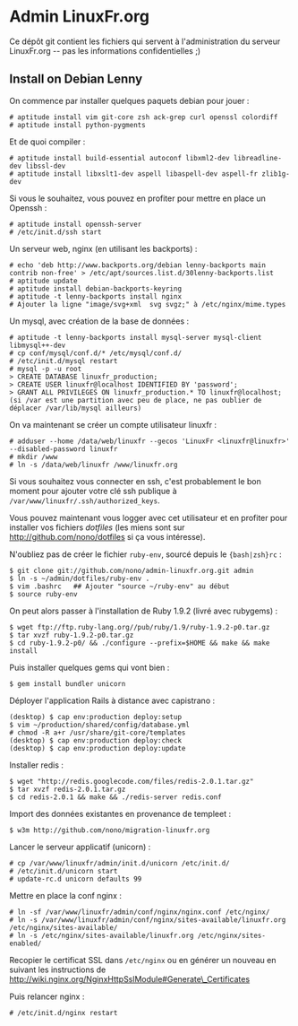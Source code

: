 Admin LinuxFr.org
=================

Ce dépôt git contient les fichiers qui servent à l'administration
du serveur LinuxFr.org -- pas les informations confidentielles ;)


Install on Debian Lenny
-----------------------

On commence par installer quelques paquets debian pour jouer :

    # aptitude install vim git-core zsh ack-grep curl openssl colordiff
    # aptitude install python-pygments

Et de quoi compiler :

    # aptitude install build-essential autoconf libxml2-dev libreadline-dev libssl-dev
    # aptitude install libxslt1-dev aspell libaspell-dev aspell-fr zlib1g-dev

Si vous le souhaitez, vous pouvez en profiter pour mettre en place un Openssh :

    # aptitude install openssh-server
    # /etc/init.d/ssh start

Un serveur web, nginx (en utilisant les backports) :

    # echo 'deb http://www.backports.org/debian lenny-backports main contrib non-free' > /etc/apt/sources.list.d/30lenny-backports.list
    # aptitude update
    # aptitude install debian-backports-keyring
    # aptitude -t lenny-backports install nginx
    # Ajouter la ligne "image/svg+xml  svg svgz;" à /etc/nginx/mime.types

Un mysql, avec création de la base de données :

    # aptitude -t lenny-backports install mysql-server mysql-client libmysql++-dev
    # cp conf/mysql/conf.d/* /etc/mysql/conf.d/
    # /etc/init.d/mysql restart
    # mysql -p -u root
    > CREATE DATABASE linuxfr_production;
    > CREATE USER linuxfr@localhost IDENTIFIED BY 'password';
    > GRANT ALL PRIVILEGES ON linuxfr_production.* TO linuxfr@localhost;
    (si /var est une partition avec peu de place, ne pas oublier de déplacer /var/lib/mysql ailleurs)

On va maintenant se créer un compte utilisateur linuxfr :

    # adduser --home /data/web/linuxfr --gecos 'LinuxFr <linuxfr@linuxfr>' --disabled-password linuxfr
    # mkdir /www
    # ln -s /data/web/linuxfr /www/linuxfr.org

Si vous souhaitez vous connecter en ssh, c'est probablement le bon moment pour
ajouter votre clé ssh publique à `/var/www/linuxfr/.ssh/authorized_keys`.

Vous pouvez maintenant vous logger avec cet utilisateur et en profiter pour
installer vos fichiers _dotfiles_ (les miens sont sur
http://github.com/nono/dotfiles si ça vous intéresse).

N'oubliez pas de créer le fichier `ruby-env`, sourcé depuis le
`{bash|zsh}rc` :

    $ git clone git://github.com/nono/admin-linuxfr.org.git admin
    $ ln -s ~/admin/dotfiles/ruby-env .
    $ vim .bashrc   ## Ajouter "source ~/ruby-env" au début
    $ source ruby-env

On peut alors passer à l'installation de Ruby 1.9.2 (livré avec rubygems) :

    $ wget ftp://ftp.ruby-lang.org//pub/ruby/1.9/ruby-1.9.2-p0.tar.gz
    $ tar xvzf ruby-1.9.2-p0.tar.gz
    $ cd ruby-1.9.2-p0/ && ./configure --prefix=$HOME && make && make install

Puis installer quelques gems qui vont bien :

    $ gem install bundler unicorn

Déployer l'application Rails à distance avec capistrano :

    (desktop) $ cap env:production deploy:setup
    $ vim ~/production/shared/config/database.yml
    # chmod -R a+r /usr/share/git-core/templates
    (desktop) $ cap env:production deploy:check
    (desktop) $ cap env:production deploy:update

Installer redis :

    $ wget "http://redis.googlecode.com/files/redis-2.0.1.tar.gz"
    $ tar xvzf redis-2.0.1.tar.gz
    $ cd redis-2.0.1 && make && ./redis-server redis.conf

Import des données existantes en provenance de templeet :

    $ w3m http://github.com/nono/migration-linuxfr.org

Lancer le serveur applicatif (unicorn) :

    # cp /var/www/linuxfr/admin/init.d/unicorn /etc/init.d/
    # /etc/init.d/unicorn start
    # update-rc.d unicorn defaults 99

Mettre en place la conf nginx :

    # ln -sf /var/www/linuxfr/admin/conf/nginx/nginx.conf /etc/nginx/
    # ln -s /var/www/linuxfr/admin/conf/nginx/sites-available/linuxfr.org /etc/nginx/sites-available/
    # ln -s /etc/nginx/sites-available/linuxfr.org /etc/nginx/sites-enabled/

Recopier le certificat SSL dans `/etc/nginx` ou en générer un nouveau
en suivant les instructions de
http://wiki.nginx.org/NginxHttpSslModule#Generate\_Certificates

Puis relancer nginx :

    # /etc/init.d/nginx restart

